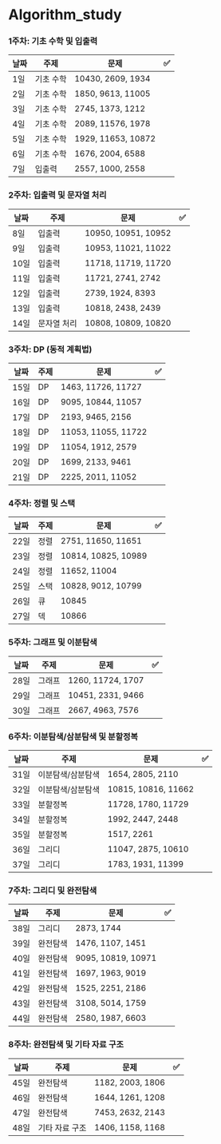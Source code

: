 # Algorithm_study
### 1주차: 기초 수학 및 입출력

| 날짜 | 주제 | 문제 | ✅ |
| --- | --- | --- | --- |
| 1일 | 기초 수학 | 10430, 2609, 1934 |  |
| 2일 | 기초 수학 | 1850, 9613, 11005 |  |
| 3일 | 기초 수학 | 2745, 1373, 1212 |  |
| 4일 | 기초 수학 | 2089, 11576, 1978 |  |
| 5일 | 기초 수학 | 1929, 11653, 10872 |  |
| 6일 | 기초 수학 | 1676, 2004, 6588 |  |
| 7일 | 입출력 | 2557, 1000, 2558 |  |

### 2주차: 입출력 및 문자열 처리

| 날짜 | 주제 | 문제 | ✅ |
| --- | --- | --- | --- |
| 8일 | 입출력 | 10950, 10951, 10952 |  |
| 9일 | 입출력 | 10953, 11021, 11022 |  |
| 10일 | 입출력 | 11718, 11719, 11720 |  |
| 11일 | 입출력 | 11721, 2741, 2742 |  |
| 12일 | 입출력 | 2739, 1924, 8393 |  |
| 13일 | 입출력 | 10818, 2438, 2439 |  |
| 14일 | 문자열 처리 | 10808, 10809, 10820 |  |

### 3주차: DP (동적 계획법)

| 날짜 | 주제 | 문제 | ✅ |
| --- | --- | --- | --- |
| 15일 | DP | 1463, 11726, 11727 |  |
| 16일 | DP | 9095, 10844, 11057 |  |
| 17일 | DP | 2193, 9465, 2156 |  |
| 18일 | DP | 11053, 11055, 11722 |  |
| 19일 | DP | 11054, 1912, 2579 |  |
| 20일 | DP | 1699, 2133, 9461 |  |
| 21일 | DP | 2225, 2011, 11052 |  |

### 4주차: 정렬 및 스택

| 날짜 | 주제 | 문제 | ✅ |
| --- | --- | --- | --- |
| 22일 | 정렬 | 2751, 11650, 11651 |  |
| 23일 | 정렬 | 10814, 10825, 10989 |  |
| 24일 | 정렬 | 11652, 11004 |  |
| 25일 | 스택 | 10828, 9012, 10799 |  |
| 26일 | 큐 | 10845 |  |
| 27일 | 덱 | 10866 |  |

### 5주차: 그래프 및 이분탐색

| 날짜 | 주제 | 문제 | ✅ |
| --- | --- | --- | --- |
| 28일 | 그래프 | 1260, 11724, 1707 |  |
| 29일 | 그래프 | 10451, 2331, 9466 |  |
| 30일 | 그래프 | 2667, 4963, 7576 |  |

### 6주차: 이분탐색/삼분탐색 및 분할정복

| 날짜 | 주제 | 문제 | ✅ |
| --- | --- | --- | --- |
| 31일 | 이분탐색/삼분탐색 | 1654, 2805, 2110 |  |
| 32일 | 이분탐색/삼분탐색 | 10815, 10816, 11662 |  |
| 33일 | 분할정복 | 11728, 1780, 11729 |  |
| 34일 | 분할정복 | 1992, 2447, 2448 |  |
| 35일 | 분할정복 | 1517, 2261 |  |
| 36일 | 그리디 | 11047, 2875, 10610 |  |
| 37일 | 그리디 | 1783, 1931, 11399 |  |

### 7주차: 그리디 및 완전탐색

| 날짜 | 주제 | 문제 | ✅ |
| --- | --- | --- | --- |
| 38일 | 그리디 | 2873, 1744 |  |
| 39일 | 완전탐색 | 1476, 1107, 1451 |  |
| 40일 | 완전탐색 | 9095, 10819, 10971 |  |
| 41일 | 완전탐색 | 1697, 1963, 9019 |  |
| 42일 | 완전탐색 | 1525, 2251, 2186 |  |
| 43일 | 완전탐색 | 3108, 5014, 1759 |  |
| 44일 | 완전탐색 | 2580, 1987, 6603 |  |

### 8주차: 완전탐색 및 기타 자료 구조

| 날짜 | 주제 | 문제 | ✅ |
| --- | --- | --- | --- |
| 45일 | 완전탐색 | 1182, 2003, 1806 |  |
| 46일 | 완전탐색 | 1644, 1261, 1208 |  |
| 47일 | 완전탐색 | 7453, 2632, 2143 |  |
| 48일 | 기타 자료 구조 | 1406, 1158, 1168 |  |
